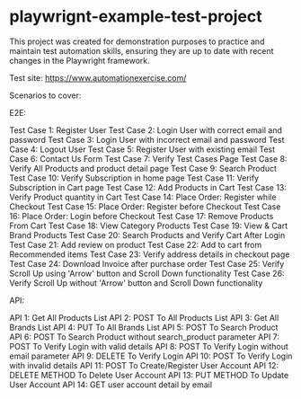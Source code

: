 # playwrignt-example-test-project

This project was created for demonstration purposes to practice and maintain test automation skills, ensuring they are up to date with recent changes in the Playwright framework.

Test site: https://www.automationexercise.com/

Scenarios to cover:

E2E:

Test Case 1: Register User
Test Case 2: Login User with correct email and password
Test Case 3: Login User with incorrect email and password
Test Case 4: Logout User
Test Case 5: Register User with existing email
Test Case 6: Contact Us Form
Test Case 7: Verify Test Cases Page
Test Case 8: Verify All Products and product detail page
Test Case 9: Search Product
Test Case 10: Verify Subscription in home page
Test Case 11: Verify Subscription in Cart page
Test Case 12: Add Products in Cart
Test Case 13: Verify Product quantity in Cart
Test Case 14: Place Order: Register while Checkout
Test Case 15: Place Order: Register before Checkout
Test Case 16: Place Order: Login before Checkout
Test Case 17: Remove Products From Cart
Test Case 18: View Category Products
Test Case 19: View & Cart Brand Products
Test Case 20: Search Products and Verify Cart After Login
Test Case 21: Add review on product
Test Case 22: Add to cart from Recommended items
Test Case 23: Verify address details in checkout page
Test Case 24: Download Invoice after purchase order
Test Case 25: Verify Scroll Up using 'Arrow' button and Scroll Down functionality
Test Case 26: Verify Scroll Up without 'Arrow' button and Scroll Down functionality

API:

API 1: Get All Products List
API 2: POST To All Products List
API 3: Get All Brands List
API 4: PUT To All Brands List
API 5: POST To Search Product
API 6: POST To Search Product without search_product parameter
API 7: POST To Verify Login with valid details
API 8: POST To Verify Login without email parameter
API 9: DELETE To Verify Login
API 10: POST To Verify Login with invalid details
API 11: POST To Create/Register User Account
API 12: DELETE METHOD To Delete User Account
API 13: PUT METHOD To Update User Account
API 14: GET user account detail by email